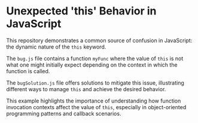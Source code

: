 # Unexpected 'this' Behavior in JavaScript

This repository demonstrates a common source of confusion in JavaScript: the dynamic nature of the `this` keyword.

The `bug.js` file contains a function `myFunc` where the value of `this` is not what one might initially expect depending on the context in which the function is called.

The `bugSolution.js` file offers solutions to mitigate this issue, illustrating different ways to manage `this` and achieve the desired behavior.

This example highlights the importance of understanding how function invocation contexts affect the value of `this`, especially in object-oriented programming patterns and callback scenarios.